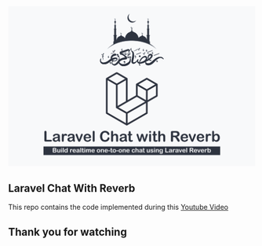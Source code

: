 <p align="center"><a href="https://youtu.be/ZS7J0eiYCHE" target="_blank"><img src="laravel-chat.png" alt="Laravel Chat art"></a></p>


## Laravel Chat With Reverb

This repo contains the code implemented during this [Youtube Video](https://youtu.be/ZS7J0eiYCHE)

## Thank you for watching
